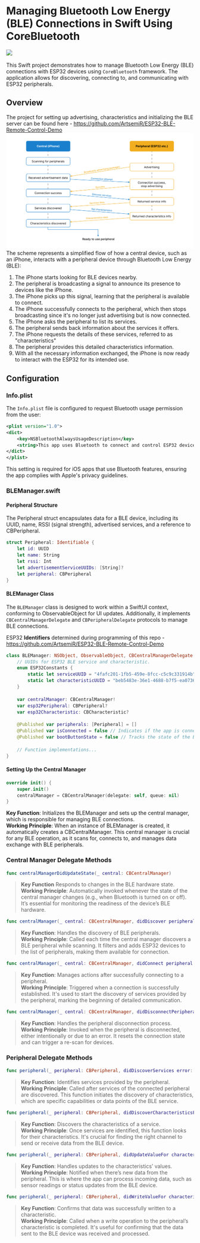 # Managing Bluetooth Low Energy (BLE) Connections in Swift Using CoreBluetooth
[![](Demo-960-720-12.gif)](https://www.youtube.com/embed/-qCLrqII1bs?si=Fkz9imGx4UmX1UlG)

This Swift project demonstrates how to manage Bluetooth Low Energy (BLE) connections with ESP32 devices using ```CoreBluetooth``` framework. The application allows for discovering, connecting to, and communicating with ESP32 peripherals.

## Overview
The project for setting up advertising, characteristics and initializing the BLE server can be found here - https://github.com/ArtsemiR/ESP32-BLE-Remote-Control-Demo
![](ble_scheme.png)
The scheme represents a simplified flow of how a central device, such as an iPhone, interacts with a peripheral device through Bluetooth Low Energy (BLE):
1. The iPhone starts looking for BLE devices nearby.
2. The peripheral is broadcasting a signal to announce its presence to devices like the iPhone.
3. The iPhone picks up this signal, learning that the peripheral is available to connect.
4. The iPhone successfully connects to the peripheral, which then stops broadcasting since it's no longer just advertising but is now connected.
5. The iPhone asks the peripheral to list its services.
6. The peripheral sends back information about the services it offers.
7. The iPhone requests the details of these services, referred to as "characteristics"
8. The peripheral provides this detailed characteristics information.
9. With all the necessary information exchanged, the iPhone is now ready to interact with the ESP32 for its intended use.

## Configuration

### Info.plist

The `Info.plist` file is configured to request Bluetooth usage permission from the user:

```xml
<plist version="1.0">
<dict>
    <key>NSBluetoothAlwaysUsageDescription</key>
    <string>This app uses Bluetooth to connect and control ESP32 devices.</string>
</dict>
</plist>
```
This setting is required for iOS apps that use Bluetooth features, ensuring the app complies with Apple's privacy guidelines.


### BLEManager.swift
#### Peripheral Structure
The Peripheral struct encapsulates data for a BLE device, including its UUID, name, RSSI (signal strength), advertised services, and a reference to CBPeripheral.

```swift
struct Peripheral: Identifiable {
    let id: UUID
    let name: String
    let rssi: Int
    let advertisementServiceUUIDs: [String]?
    let peripheral: CBPeripheral
}
```

#### BLEManager Class
The ```BLEManager``` class is designed to work within a SwiftUI context, conforming to ObservableObject for UI updates. Additionally, it implements ```CBCentralManagerDelegate``` and ```CBPeripheralDelegate``` protocols to manage BLE connections.

ESP32 **Identifiers** determined during programming of this repo - https://github.com/ArtsemiR/ESP32-BLE-Remote-Control-Demo
```swift
class BLEManager: NSObject, ObservableObject, CBCentralManagerDelegate, CBPeripheralDelegate {
    // UUIDs for ESP32 BLE service and characteristic.
    enum ESP32Constants {
        static let serviceUUID = "4fafc201-1fb5-459e-8fcc-c5c9c331914b"
        static let characteristicUUID = "beb5483e-36e1-4688-b7f5-ea07361b26a8"
    }

    var centralManager: CBCentralManager!
    var esp32Peripheral: CBPeripheral?
    var esp32Characteristic: CBCharacteristic?

    @Published var peripherals: [Peripheral] = []
    @Published var isConnected = false // Indicates if the app is connected to a peripheral.
    @Published var bootButtonState = false // Tracks the state of the BOOT button.

    // Function implementations...
}
```

#### Setting Up the Central Manager
```swift
override init() {
    super.init()
    centralManager = CBCentralManager(delegate: self, queue: nil)
}
```
**Key Function**: Initializes the BLEManager and sets up the central manager, which is responsible for managing BLE connections.\
**Working Principle**: When an instance of BLEManager is created, it automatically creates a CBCentralManager. This central manager is crucial for any BLE operation, as it scans for, connects to, and manages data exchange with BLE peripherals.

### Central Manager Delegate Methods

```swift
func centralManagerDidUpdateState(_ central: CBCentralManager)
```
>**Key Function** Responds to changes in the BLE hardware state.\
>**Working Principle**: Automatically invoked whenever the state of the central manager changes (e.g., when Bluetooth is turned on or off). It’s essential for monitoring the readiness of the device’s BLE hardware.

```swift
func centralManager(_ central: CBCentralManager, didDiscover peripheral: CBPeripheral, advertisementData: [String: Any], rssi RSSI: NSNumber)
```
>**Key Function**: Handles the discovery of BLE peripherals.\
>**Working Principle**: Called each time the central manager discovers a BLE peripheral while scanning. It filters and adds ESP32 devices to the list of peripherals, making them available for connection.

```swift
func centralManager(_ central: CBCentralManager, didConnect peripheral: CBPeripheral)
```
>**Key Function**: Manages actions after successfully connecting to a peripheral.\
>**Working Principle**: Triggered when a connection is successfully established. It's used to start the discovery of services provided by the peripheral, marking the beginning of detailed communication.

```swift
func centralManager(_ central: CBCentralManager, didDisconnectPeripheral peripheral: CBPeripheral, error: Error?)
```
>**Key Function**: Handles the peripheral disconnection process.\
>**Working Principle**: Invoked when the peripheral is disconnected, either intentionally or due to an error. It resets the connection state and can trigger a re-scan for devices.

### Peripheral Delegate Methods

```swift
func peripheral(_ peripheral: CBPeripheral, didDiscoverServices error: Error?)
```
>**Key Function**: Identifies services provided by the peripheral.\
>**Working Principle**: Called after services of the connected peripheral are discovered. This function initiates the discovery of characteristics, which are specific capabilities or data points of the BLE service.

```swift
func peripheral(_ peripheral: CBPeripheral, didDiscoverCharacteristicsFor service: CBService, error: Error?)
```
>**Key Function**: Discovers the characteristics of a service.\
>**Working Principle**: Once services are identified, this function looks for their characteristics. It's crucial for finding the right channel to send or receive data from the BLE device.

```swift
func peripheral(_ peripheral: CBPeripheral, didUpdateValueFor characteristic: CBCharacteristic, error: Error?)
```
>**Key Function**: Handles updates to the characteristics’ values.\
>**Working Principle**: Notified when there’s new data from the peripheral. This is where the app can process incoming data, such as sensor readings or status updates from the BLE device.

```swift
func peripheral(_ peripheral: CBPeripheral, didWriteValueFor characteristic: CBCharacteristic, error: Error?)
```
>**Key Function**: Confirms that data was successfully written to a characteristic.\
>**Working Principle**: Called when a write operation to the peripheral’s characteristic is completed. It's useful for confirming that the data sent to the BLE device was received and processed.
